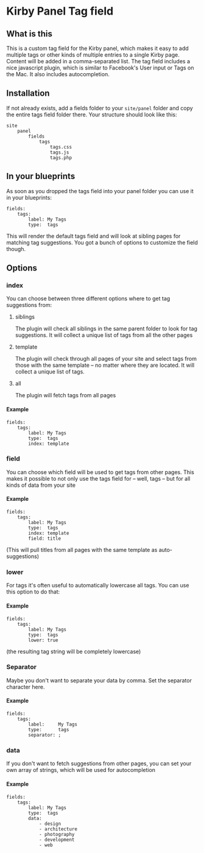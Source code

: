 # Kirby Panel Tag field

## What is this

This is a custom tag field for the Kirby panel, which makes it easy to add multiple tags or other kinds of multiple entries to a single Kirby page. Content will be added in a comma-separated list. The tag field includes a nice javascript plugin, which is similar to Facebook's User input or Tags on the Mac. It also includes autocompletion.

## Installation

If not already exists, add a fields folder to your `site/panel` folder and copy the entire tags field folder there. Your structure should look like this: 

	site
		panel
			fields
				tags
					tags.css
					tags.js
					tags.php

## In your blueprints

As soon as you dropped the tags field into your panel folder you can use it in your blueprints: 

	fields:
		tags: 
			label: My Tags
			type:  tags

This will render the default tags field and will look at sibling pages for matching tag suggestions. You got a bunch of options to customize the field though. 

## Options

### index

You can choose between three different options where to get tag suggestions from: 

1. siblings

	The plugin will check all siblings in the same parent folder to look for tag suggestions. It will collect a unique list of tags from all the other pages

2. template

	The plugin will check through all pages of your site and select tags from those with the same template – no matter where they are located. It will collect a unique list of tags. 

3. all

	The plugin will fetch tags from all pages

#### Example

	fields:
		tags: 
			label: My Tags
			type:  tags
			index: template


### field

You can choose which field will be used to get tags from other pages. This makes it possible to not only use the tags field for – well, tags – but for all kinds of data from your site

#### Example

	fields:
		tags: 
			label: My Tags
			type:  tags
			index: template
			field: title

(This will pull titles from all pages with the same template as auto-suggestions)

### lower

For tags it's often useful to automatically lowercase all tags. You can use this option to do that:

#### Example

	fields:
		tags: 
			label: My Tags
			type:  tags
			lower: true

(the resulting tag string will be completely lowercase)

### Separator

Maybe you don't want to separate your data by comma. Set the separator character here. 

#### Example

	fields:
		tags: 
			label:     My Tags
			type:      tags
			separator: ;

### data

If you don't want to fetch suggestions from other pages, you can set your own array of strings, which will be used for autocompletion

#### Example

	fields:
		tags: 
			label: My Tags
			type:  tags
			data: 
				- design
				- architecture
				- photography
				- development
				- web


